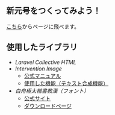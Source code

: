 ## 新元号をつくってみよう！

[こちら](http://mygengo.herokuapp.com/)からページに飛べます。

## 使用したライブラリ

- *Laravel Collective HTML*
- *Intervention Image*
  - [公式マニュアル](http://image.intervention.io/)
  - [使用した機能（テキスト合成機能）](http://image.intervention.io/api/text)
- *白舟極太楷書教漢（フォント）*
  - [公式サイト](http://www.hakusyu.com/)
  - [ダウンロードページ](http://www.hakusyu.com/download/kyokan.html)